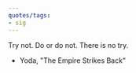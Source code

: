 ```yaml
---
quotes/tags:
- sig
---
```




Try not. Do or do not. There is no try.

- Yoda, "The Empire Strikes Back"